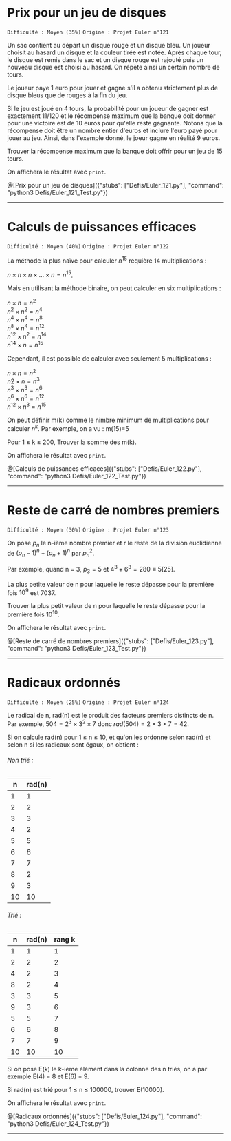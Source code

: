# Prix pour un jeu de disques
`Difficulté : Moyen (35%)`
`Origine : Projet Euler n°121`

Un sac contient au départ un disque rouge et un disque bleu. Un joueur choisit au hasard un disque et la couleur tirée est notée. Après chaque tour, le disque est remis dans le sac et un disque rouge est rajouté puis un nouveau disque est choisi au hasard. On répète ainsi un certain nombre de tours.

Le joueur paye 1 euro  pour jouer et gagne s'il a obtenu strictement plus de disque bleus que de rouges à la fin du jeu.

Si le jeu est joué en 4 tours, la probabilité pour un joueur de gagner est exactement 11/120 et le récompense maximum que la banque doit donner pour une victoire est de 10 euros pour qu'elle reste gagnante. Notons que la récompense doit être un nombre entier d'euros et inclure l'euro payé pour jouer au jeu. Ainsi, dans l'exemple donné, le joeur gagne en réalité 9 euros.

Trouver la récompense maximum que la banque doit offrir pour un jeu de 15 tours.

On affichera le résultat avec `print`.

@[Prix pour un jeu de disques]({"stubs": ["Defis/Euler_121.py"], "command": "python3 Defis/Euler_121_Test.py"})

---

# Calculs de puissances efficaces
`Difficulté : Moyen (40%)`
`Origine : Projet Euler n°122`

La méthode la plus naïve pour calculer $`n^{15}`$ requière 14 multiplications :

$`n\times n \times n\times ... \times n = n ^{15}`$.

Mais en utilisant la méthode binaire, on peut calculer en six multiplications : 

$`n × n = n^2`$  
$`n^2 × n^2 = n^4`$  
$`n^4 × n^4 = n^8`$  
$`n^8 × n^4 = n^{12}`$  
$`n^{12} × n^2 = n^{14}`$  
$`n^{14} × n = n^{15}`$  

Cependant, il est possible de calculer avec seulement 5 multiplications : 

$`n × n = n^2`$  
$`n2 × n = n^3`$  
$`n^3 × n^3 = n^6`$  
$`n^6 × n^6 = n^{12}`$  
$`n^{12} × n^3 = n^{15}`$  

On peut définir m(k) comme le nimbre minimum de multiplications pour calculer $`n^k`$. Par exemple, on a vu : m(15)=5

Pour 1 ≤ k ≤ 200, Trouver la somme des m(k).

On affichera le résultat avec `print`.

@[Calculs de puissances efficaces]({"stubs": ["Defis/Euler_122.py"], "command": "python3 Defis/Euler_122_Test.py"})

---

# Reste de carré de nombres premiers
`Difficulté : Moyen (30%)`
`Origine : Projet Euler n°123`

On pose $`p_n`$ le n-ième nombre premier et r le reste de la division euclidienne de $`(p_n-1)^n+(p_n+1)^n`$ par $`p_n^2`$.

Par exemple, quand n = 3, $`p_3=5`$ et $`4^3+6^3 = 280 \equiv 5 [25]`$.

La plus petite valeur de n pour laquelle le reste dépasse pour la première fois $`10^9`$ est 7037.

Trouver la plus petit valeur de n pour laquelle le reste dépasse pour la première fois $`10^{10}`$.

On affichera le résultat avec `print`.

@[Reste de carré de nombres premiers]({"stubs": ["Defis/Euler_123.py"], "command": "python3 Defis/Euler_123_Test.py"})

---

# Radicaux ordonnés
`Difficulté : Moyen (25%)`
`Origine : Projet Euler n°124`

Le radical de n, rad(n) est le produit des facteurs premiers distincts de n. Par exemple, $`504=2^3 \times 3^2 \times 7`$ donc $`rad(504)= 2\times 3 \times 7= 42`$.

Si on calcule rad(n) pour 1 ≤ n ≤ 10, et qu'on les ordonne selon rad(n) et selon n si les radicaux sont égaux, on obtient :

###### Non trié :

| n | rad(n) |
| - | ------ |
| 1 | 1 |
| 2 | 2 |
| 3 | 3 |
| 4 | 2 |
| 5 | 5 |
| 6 | 6 |
| 7 | 7 |
| 8 | 2 |
| 9 | 3 |
| 10 | 10 |

###### Trié :

| n | rad(n) | rang k |
| - | ------ | ------ |
| 1 | 1 | 1 |
| 2 | 2 | 2 |
| 4 | 2 | 3 |
| 8 | 2 | 4 |
| 3 | 3 | 5 |
| 9 | 3 | 6 |
| 5 | 5 | 7 |
| 6 | 6 | 8 |
| 7 | 7 | 9 |
| 10 | 10 | 10 |

Si on pose E(k) le k-ième élément dans la colonne des n triés, on a par exemple E(4) = 8 et E(6) = 9.

Si rad(n) est trié pour 1 ≤ n ≤ 100000, trouver E(10000).

On affichera le résultat avec `print`.

@[Radicaux ordonnés]({"stubs": ["Defis/Euler_124.py"], "command": "python3 Defis/Euler_124_Test.py"})

---
